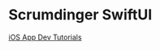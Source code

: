 #  Scrumdinger SwiftUI

[iOS App Dev  Tutorials](https://developer.apple.com/tutorials/app-dev-training/)
